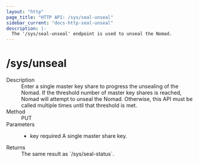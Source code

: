 ```yaml
---
layout: "http"
page_title: "HTTP API: /sys/seal-unseal"
sidebar_current: "docs-http-seal-unseal"
description: |-
  The '/sys/seal-unseal' endpoint is used to unseal the Nomad.
---
```


# /sys/unseal

<dl>
  <dt>Description</dt>
  <dd>
    Enter a single master key share to progress the unsealing of the Nomad.
    If the threshold number of master key shares is reached, Nomad
    will attempt to unseal the Nomad. Otherwise, this API must be
    called multiple times until that threshold is met.
  </dd>

  <dt>Method</dt>
  <dd>PUT</dd>

  <dt>Parameters</dt>
  <dd>
    <ul>
      <li>
        <span class="param">key</span>
        <span class="param-flags">required</span>
        A single master share key.
      </li>
    </ul>
  </dd>
  <dt>Returns</dt>
  <dd>The same result as `/sys/seal-status`.
  </dd>
</dl>
